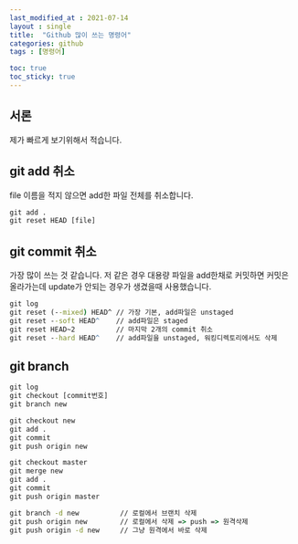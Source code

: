 ```yaml
---
last_modified_at : 2021-07-14
layout : single
title:  "Github 많이 쓰는 명령어"
categories: github
tags : [명령어]

toc: true
toc_sticky: true
---
```

## 서론
제가 빠르게 보기위해서 적습니다.

## git add 취소
file 이름을 적지 않으면 add한 파일 전체를 취소합니다.
```cmd
git add .
git reset HEAD [file]
```

## git commit 취소
가장 많이 쓰는 것 같습니다. 저 같은 경우 대용량 파일을 add한채로 커밋하면 커밋은 올라가는데 update가 안되는 경우가 생겼을때 사용했습니다.
```cmd
git log
git reset (--mixed) HEAD^ // 가장 기본, add파일은 unstaged
git reset --soft HEAD^    // add파일은 staged
git reset HEAD~2          // 마지막 2개의 commit 취소
git reset --hard HEAD^    // add파일을 unstaged, 워킹디렉토리에서도 삭제
```

## git branch
```cmd
git log
git checkout [commit번호]
git branch new

git checkout new
git add .
git commit
git push origin new

git checkout master
git merge new
git add .
git commit
git push origin master     

git branch -d new          // 로컬에서 브랜치 삭제
git push origin new        // 로컬에서 삭제 => push => 원격삭제
git push origin -d new     // 그냥 원격에서 바로 삭제
```